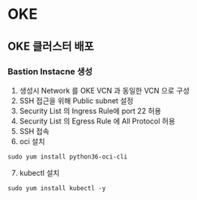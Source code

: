 # OKE

## OKE 클러스터 배포


### Bastion Instacne 생성
1. 생성시 Network 를 OKE VCN 과 동일한 VCN 으로 구성
2. SSH 접근을 위해 Public subnet 설정
3. Security List 의 Ingress Rule에 port 22 허용
4. Security List 의 Egress Rule 에 All Protocol 허용
5. SSH 접속
6. oci 설치
```
sudo yum install python36-oci-cli
```
7. kubectl 설치
```
sudo yum install kubectl -y
```
